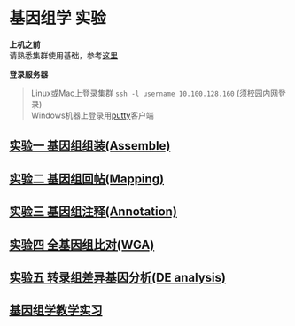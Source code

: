 # 基因组学 实验  

**上机之前**  
请熟悉集群使用基础，参考[这里](https://github.com/ZhijunBioinf/bcl)  

**登录服务器**

> Linux或Mac上登录集群
> `ssh -l username 10.100.128.160`  (须校园内网登录)  
> Windows机器上登录用[putty](https://the.earth.li/~sgtatham/putty/latest/x86/putty.exe)客户端   

## [实验一 基因组组装(Assemble)](https://github.com/ZhijunBioinf/GenomicLab/blob/dzj/Lab1_1.md)   
## [实验二 基因组回帖(Mapping)](https://github.com/ZhijunBioinf/GenomicLab/blob/dzj/Lab2.md)  
## [实验三 基因组注释(Annotation)](https://github.com/ZhijunBioinf/GenomicLab/blob/dzj/Lab3.md)  
## [实验四 全基因组比对(WGA)](https://github.com/ZhijunBioinf/GenomicLab/blob/dzj/Lab4_wga.md)
## [实验五 转录组差异基因分析(DE analysis)](https://github.com/ZhijunBioinf/GenomicLab/blob/dzj/Lab5_RNA-Seq.md) 

## [基因组学教学实习](https://github.com/ZhijunBioinf/GenomicLab/blob/dzj/genomic_prac.md)
